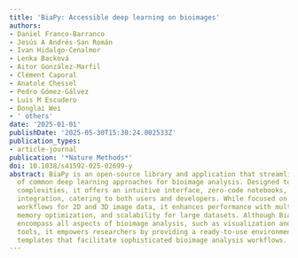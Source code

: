```yaml
---
title: 'BiaPy: Accessible deep learning on bioimages'
authors:
- Daniel Franco-Barranco
- Jesús A Andrés-San Román
- Ivan Hidalgo-Cenalmor
- Lenka Backová
- Aitor González-Marfil
- Clément Caporal
- Anatole Chessel
- Pedro Gómez-Gálvez
- Luis M Escudero
- Donglai Wei
- ' others'
date: '2025-01-01'
publishDate: '2025-05-30T15:30:24.002533Z'
publication_types:
- article-journal
publication: '*Nature Methods*'
doi: 10.1038/s41592-025-02699-y
abstract: BiaPy is an open-source library and application that streamlines the use
  of common deep learning approaches for bioimage analysis. Designed to simplify technical
  complexities, it offers an intuitive interface, zero-code notebooks, and Docker
  integration, catering to both users and developers. While focused on deep learning
  workflows for 2D and 3D image data, it enhances performance with multi-GPU capabilities,
  memory optimization, and scalability for large datasets. Although BiaPy does not
  encompass all aspects of bioimage analysis, such as visualization and manual annotation
  tools, it empowers researchers by providing a ready-to-use environment with customizable
  templates that facilitate sophisticated bioimage analysis workflows.
---
```

